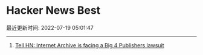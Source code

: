 # Hacker News Best

最近更新时间: 2022-07-19 05:01:47

--- 
1. [Tell HN: Internet Archive is facing a Big 4 Publishers lawsuit](https://news.ycombinator.com/item?id=32141358) 
